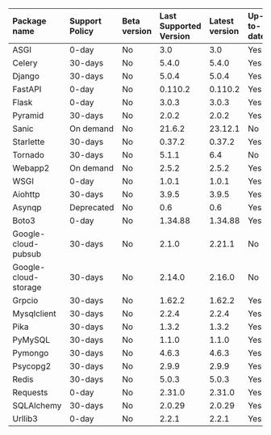 | Package name         | Support Policy   | Beta version   | Last Supported Version   | Latest version   | Up-to-date   | Cloud Native   |
|:---------------------|:-----------------|:---------------|:-------------------------|:-----------------|:-------------|:---------------|
| ASGI                 | 0-day            | No             | 3.0                      | 3.0              | Yes          | No             |
| Celery               | 30-days          | No             | 5.4.0                    | 5.4.0            | Yes          | No             |
| Django               | 30-days          | No             | 5.0.4                    | 5.0.4            | Yes          | No             |
| FastAPI              | 0-day            | No             | 0.110.2                  | 0.110.2          | Yes          | No             |
| Flask                | 0-day            | No             | 3.0.3                    | 3.0.3            | Yes          | No             |
| Pyramid              | 30-days          | No             | 2.0.2                    | 2.0.2            | Yes          | No             |
| Sanic                | On demand        | No             | 21.6.2                   | 23.12.1          | No           | No             |
| Starlette            | 30-days          | No             | 0.37.2                   | 0.37.2           | Yes          | No             |
| Tornado              | 30-days          | No             | 5.1.1                    | 6.4              | No           | No             |
| Webapp2              | On demand        | No             | 2.5.2                    | 2.5.2            | Yes          | No             |
| WSGI                 | 0-day            | No             | 1.0.1                    | 1.0.1            | Yes          | No             |
| Aiohttp              | 30-days          | No             | 3.9.5                    | 3.9.5            | Yes          | No             |
| Asynqp               | Deprecated       | No             | 0.6                      | 0.6              | Yes          | No             |
| Boto3                | 0-day            | No             | 1.34.88                  | 1.34.88          | Yes          | Yes            |
| Google-cloud-pubsub  | 30-days          | No             | 2.1.0                    | 2.21.1           | No           | Yes            |
| Google-cloud-storage | 30-days          | No             | 2.14.0                   | 2.16.0           | No           | Yes            |
| Grpcio               | 30-days          | No             | 1.62.2                   | 1.62.2           | Yes          | Yes            |
| Mysqlclient          | 30-days          | No             | 2.2.4                    | 2.2.4            | Yes          | Yes            |
| Pika                 | 30-days          | No             | 1.3.2                    | 1.3.2            | Yes          | No             |
| PyMySQL              | 30-days          | No             | 1.1.0                    | 1.1.0            | Yes          | Yes            |
| Pymongo              | 30-days          | No             | 4.6.3                    | 4.6.3            | Yes          | Yes            |
| Psycopg2             | 30-days          | No             | 2.9.9                    | 2.9.9            | Yes          | No             |
| Redis                | 30-days          | No             | 5.0.3                    | 5.0.3            | Yes          | Yes            |
| Requests             | 0-day            | No             | 2.31.0                   | 2.31.0           | Yes          | Yes            |
| SQLAlchemy           | 30-days          | No             | 2.0.29                   | 2.0.29           | Yes          | Yes            |
| Urllib3              | 0-day            | No             | 2.2.1                    | 2.2.1            | Yes          | No             |